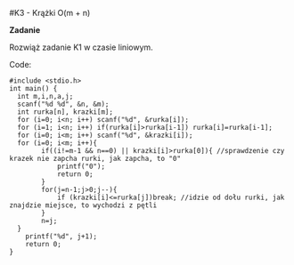 #K3 - Krążki O(m + n)

**Zadanie**

Rozwiąż zadanie K1 w czasie liniowym.

Code:

    #include <stdio.h>
    int main() {
      int m,i,n,a,j;
      scanf("%d %d", &n, &m);
      int rurka[n], krazki[m];
      for (i=0; i<n; i++) scanf("%d", &rurka[i]);
      for (i=1; i<n; i++) if(rurka[i]>rurka[i-1]) rurka[i]=rurka[i-1];
      for (i=0; i<m; i++) scanf("%d", &krazki[i]);
      for (i=0; i<m; i++){
            if((i!=m-1 && n==0) || krazki[i]>rurka[0]){ //sprawdzenie czy krazek nie zapcha rurki, jak zapcha, to "0"
                printf("0");
                return 0;
            }
            for(j=n-1;j>0;j--){
                if (krazki[i]<=rurka[j])break; //idzie od dołu rurki, jak znajdzie miejsce, to wychodzi z pętli
            }
            n=j;
      }
        printf("%d", j+1);
        return 0;
    }
